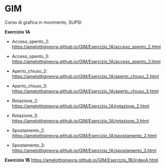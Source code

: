 # GIM
Corso di grafica in movimento, SUPSI

**Esercizio 1A**
- Acceso_spento_2:
https://amelottiginevra.github.io/GIM/Esercizio_1A/acceso_spento_2.html

- Acceso_spento_3:
https://amelottiginevra.github.io/GIM/Esercizio_1A/acceso_spento_3.html

- Aperto_chiuso_2:
https://amelottiginevra.github.io/GIM/Esercizio_1A/aperto_chiuso_2.html

- Aperto_chiuso_3:
https://amelottiginevra.github.io/GIM/Esercizio_1A/aperto_chiuso_3.html

- Rotazione_2:
https://amelottiginevra.github.io/GIM/Esercizio_1A/rotazione_2.html

- Rotazione_3:
https://amelottiginevra.github.io/GIM/Esercizio_1A/rotazione_3.html

- Spostamento_2:
https://amelottiginevra.github.io/GIM/Esercizio_1A/spostamento_2.html

- Spostamento_3:
https://amelottiginevra.github.io/GIM/Esercizio_1A/spostamento_3.html


**Esercizio 1B**
https://amelottiginevra.github.io/GIM/Esercizio_1B/indexA.html
